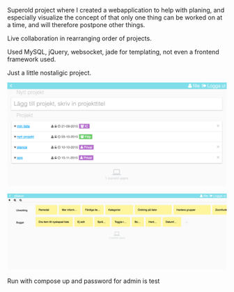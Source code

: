 Superold project where I created a webapplication to help with planing, and especially visualize the concept of that only one thing can be worked on at a time, and will therefore postpone other things.

Live collaboration in rearranging order of projects.

Used MySQL, jQuery, websocket, jade for templating, not even a frontend framework used.

Just a little nostaligic project.

![plance](./readme-media/plance.jpg)

![plance list](./readme-media/plance-list.jpg)


Run with compose up and password for admin is test